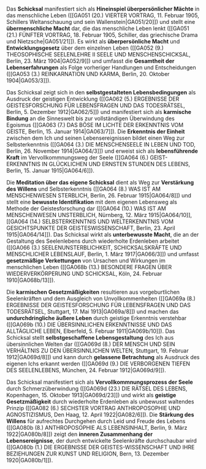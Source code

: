 
Das **Schicksal** manifestiert sich als **Hineinspiel überpersönlicher Mächte** in das menschliche Leben ([[GA051 (20.) VIERTER VORTRAG, 11. Februar 1905, Schillers Weltanschauung und sein Wallenstein|GA051/20]]) und stellt eine **übermenschliche Macht** dar, die das menschliche Leben lenkt ([[GA051 (21.) FÜNFTER VORTRAG, 18. Februar 1905, Schiller, das griechische Drama und Nietzsche|GA051/21]]). Es wirkt als **überpersönliche Macht** und **Entwicklungsgesetz** über dem einzelnen Leben ([[GA052 (9.) THEOSOPHISCHE SEELENLEHRE II SEELE UND MENSCHENSCHICKSAL, Berlin, 23. März 1904|GA052/9]]) und umfasst die **Gesamtheit der Lebenserfahrungen** als Folge vorheriger Handlungen und Entscheidungen ([[GA053 (3.) REINKARNATION UND KARMA, Berlin, 20. Oktober 1904|GA053/3]]).

Das Schicksal zeigt sich in den **selbstgestalteten Lebensbedingungen** als Ausdruck der geistigen Entwicklung ([[GA062 (5.) ERGEBNISSE DER GEISTESFORSCHUNG FÜR LEBENSFRAGEN UND DAS TODESRÄTSEL, Berlin, 5. Dezember 1912|GA062/5]]) und manifestiert sich als **karmische Bindung** an die Sinneswelt bis zur vollständigen Überwindung des Egoismus ([[GA063 (7.) DAS BÖSE IM LICHTE DER ERKENNTNIS VOM GEISTE, Berlin, 15. Januar 1914|GA063/7]]). Die **Erkenntnis der Einheit** zwischen dem Ich und seinen Lebensereignissen bildet einen Weg zur Selbsterkenntnis ([[GA064 (3.) DIE MENSCHENSEELE IN LEBEN UND TOD, Berlin, 26. November 1914|GA064/3]]) und erweist sich als **lebensführende Kraft** im Vervollkommnungsweg der Seele ([[GA064 (6.) GEIST-ERKENNTNIS IN GLÜCKLICHEN UND ERNSTEN STUNDEN DES LEBENS, Berlin, 15. Januar 1915|GA064/6]]).

Die **Meditation über das eigene Schicksal** dient als Weg zur **Verstärkung des Willens** und Selbsterkenntnis ([[GA064 (8.) WAS IST AM MENSCHENWESEN STERBLICH, Berlin, 26. Februar 1915|GA064/8]]) und stellt eine **bewusste Identifikation** mit dem eigenen Lebensweg als Methode der Geistesforschung dar ([[GA064 (10.) WAS IST AM MENSCHENWESEN UNSTERBLICH, Nürnberg, 12. März 1915|GA064/10]], [[GA064 (14.) SELBSTERKENNTNIS UND WELTERKENNTNIS VOM GESICHTSPUNKTE DER GEISTESWISSENSCHAFT, Berlin, 23. April 1915|GA064/14]]). Das Schicksal wirkt als **unterbewusste Macht**, die an der Gestaltung des Seelenlebens durch wiederholte Erdenleben arbeitet ([[GA066 (3.) SEELENUNSTERBLICHKEIT, SCHICKSALSKRÄFTE UND MENSCHLICHER LEBENSLAUF, Berlin, 1. März 1917|GA066/3]]) und umfasst **gesetzmäßige Verkettungen** von Ursachen und Wirkungen im menschlichen Leben ([[GA068b (13.) BESONDERE FRAGEN ÜBER WIEDERVERKÖRPERUNG UND SCHICKSAL, Köln, 24. Februar 1910|GA068b/13]]).

Die **karmischen Gesetzmäßigkeiten** resultieren aus vorgeburtlichen Seelenkräften und dem Ausgleich von Unvollkommenheiten ([[GA069a (8.) ERGEBNISSE DER GEISTESFORSCHUNG FÜR LEBENSFRAGEN UND DAS TODESRÄTSEL, Stuttgart, 17. Mai 1913|GA069a/8]]) und machen das **undurchdringliche äußere Leben** durch geistige Erkenntnis verstehbar ([[GA069b (10.) DIE ÜBERSINNLICHEN ERKENNTNISSE UND DAS ALLTÄGLICHE LEBEN, Elberfeld, 5. Februar 1911|GA069b/10]]). Das Schicksal stellt **selbstgeschaffene Lebensgestaltung** des Ich aus übersinnlichen Welten dar ([[GA069d (8.) DER MENSCH UND SEIN VERHÄLTNIS ZU DEN ÜBERSINNLICHEN WELTEN, Stuttgart, 19. Februar 1912|GA069d/8]]) und kann durch **gelassene Betrachtung** als Ausdruck des eigenen Ichs erkannt werden ([[GA069d (9.) DIE VERBORGENEN TIEFEN DES SEELENLEBENS, München, 24. Februar 1912|GA069d/9]]).

Das Schicksal manifestiert sich als **Vervollkommnungsprozess der Seele** durch Schmerzüberwindung ([[GA069d (23.) DIE RÄTSEL DES LEBENS, Kopenhagen, 15. Oktober 1913|GA069d/23]]) und wirkt als **geistige Gesetzmäßigkeit** durch wiederholte Erdenleben als unbewusst waltendes Prinzip ([[GA082 (6.) SECHSTER VORTRAG ANTHROPOSOPHIE UND AGNOSTIZISMUS, Den Haag, 12. April 1922|GA082/6]]). Die **Stärkung des Willens** für aufrechtes Durchgehen durch Leid und Freude des Lebens ([[GA080b (8.) ANTHROPOSOPHIE ALS LEBENSINHALT, Berlin, 9. März 1922|GA080b/8]]) zeigt den **inneren Zusammenhang der Lebensereignisse**, der durch entwickelte Seelenkräfte durchschaubar wird ([[GA080b (1.) DIE ERGEBNISSE DER GEISTES-WISSENSCHAFT UND IHRE BEZIEHUNGEN ZUR KUNST UND RELIGION, Bern, 13. Dezember 1920|GA080b/1]]).
